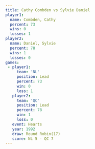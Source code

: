 ```yaml
---
title: Cathy Combden vs Sylvie Daniel
player1:              
  name: Combden, Cathy
  percent: 73         
  wins: 0             
  losses: 1           
player2:              
  name: Daniel, Sylvie
  percent: 78         
  wins: 1             
  losses: 0           
games:
 - player1:        
     team: 'NL'    
     position: Lead
     percent: 73   
     win: 0        
     loss: 1       
   player2:        
     team: 'QC'    
     position: Lead
     percent: 78   
     win: 1        
     loss: 0       
   event: Hearts        
   year: 1992           
   draw: Round Robin(17)
   score: NL 5 - QC 7   
---
```

